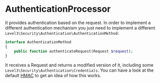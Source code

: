 AuthenticationProcessor
====
It provides authentication based on the request. In order to implement a different authentication mechanism you just need to implement a different `Level3\Security\Authentication\AuthenticationMethod`:

```PHP
interface AuthenticationMethod
{
    public function authenticateRequest(Request $request);
}
```
It receives a Request and returns a modified version of it, including some `Level3\Security\Authentication\Credentials`. You can have a look at the default  [HMAC](https://raw.github.com/yunait/level3/master/src/Level3/Security/Authentication/Methods/HMAC.php) to get an idea of how this works.